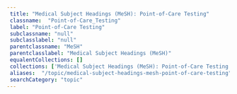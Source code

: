 ```yaml
--- 
 title: "Medical Subject Headings (MeSH): Point-of-Care Testing" 
 classname:  "Point-of-Care_Testing" 
 label: "Point-of-Care Testing" 
 subclassname: "null" 
 subclasslabel: "null" 
 parentclassname: "MeSH" 
 parentclasslabel: "Medical Subject Headings (MeSH)" 
 equalentCollections: [] 
 collections: ['Medical Subject Headings (MeSH): Point-of-Care Testing']
 aliases:  "/topic/medical-subject-headings-mesh-point-of-care-testing"  
 searchCategory: "topic" 
---
```

